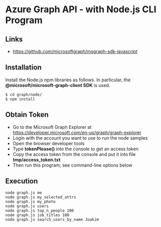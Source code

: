 # Azure Graph API - with Node.js CLI Program

## Links

- https://github.com/microsoftgraph/msgraph-sdk-javascript

## Installation

Install the Node.js npm libraries as follows.
In particular, the **@microsoft/microsoft-graph-client SDK** is used.

```
$ cd graph/node/
$ npm install
```

## Obtain Token

- Go to the Microsoft Graph Explorer at https://developer.microsoft.com/en-us/graph/graph-explorer
- Login with the account you want to use to run the node samples
- Open the browser developer tools
- Type **tokenPlease()** into the console to get an access token
- Copy the access token from the console and put it into file **tmp/access_token.txt**
- Then run this program; see command-line options below

## Execution

```
node graph.js me
node graph.js my_selected_attrs
node graph.js my_photo
node graph.js users
node graph.js top_n_people 100
node graph.js job_titles 100
node graph.js search_users_by_name Joakim
```